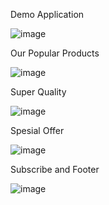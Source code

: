 
Demo Application


![image](https://github.com/aliftamaulanarg/NikeWebsite/assets/159220486/a833eb14-051b-482b-8d04-a4c61b205194)

Our Popular Products


![image](https://github.com/aliftamaulanarg/NikeWebsite/assets/159220486/dd90c5d7-3bea-486c-9705-c3223204bab9)

Super Quality


![image](https://github.com/aliftamaulanarg/NikeWebsite/assets/159220486/64c30593-5d40-464c-bb34-05a9947fb5f0)

Spesial Offer


![image](https://github.com/aliftamaulanarg/NikeWebsite/assets/159220486/36a7ca17-2350-4d8c-8d7a-f0a65e704a20)

Subscribe and Footer


![image](https://github.com/aliftamaulanarg/NikeWebsite/assets/159220486/141645b3-173a-4c14-9719-73f9152b6ab9)

